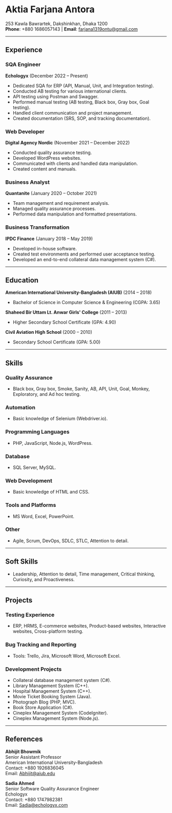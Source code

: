# Aktia Farjana Antora  
253 Kawla Bawrartek, Dakshinkhan, Dhaka 1200  
**Phone**: +880 1686057143 | **Email**: [farjana1319ontu@gmail.com](mailto:farjana1319ontu@gmail.com)  

---

## Experience  

### **SQA Engineer**  
**Echologyx** (December 2022 – Present)  
- Dedicated SQA for ERP (API, Manual, Unit, and Integration testing).  
- Conducted AB testing for various international clients.  
- API testing using Postman and Swagger.  
- Performed manual testing (AB testing, Black box, Gray box, Goal testing).  
- Handled client communication and project management.  
- Created documentation (SRS, SOP, and tracking documentation).  

### **Web Developer**  
**Digital Agency Nordic** (November 2021 – December 2022)  
- Conducted quality assurance testing.  
- Developed WordPress websites.  
- Communicated with clients and handled data manipulation.  
- Created content and manuals.  

### **Business Analyst**  
**Quantanite** (January 2020 – October 2021)  
- Team management and requirement analysis.  
- Managed quality assurance processes.  
- Performed data manipulation and formatted presentations.  

### **Business Transformation**  
**IPDC Finance** (January 2018 – May 2019)  
- Developed in-house software.  
- Created test environments and performed user acceptance testing.  
- Developed an end-to-end collateral data management system (C#).  

---

## Education  

**American International University-Bangladesh (AIUB)** (2014 – 2018)  
- Bachelor of Science in Computer Science & Engineering (CGPA: 3.65)  

**Shaheed Bir Uttam Lt. Anwar Girls' College** (2011 – 2013)  
- Higher Secondary School Certificate (GPA: 4.90)  

**Civil Aviation High School** (2000 – 2010)  
- Secondary School Certificate (GPA: 5.00)  

---

## Skills  

### **Quality Assurance**  
- Black box, Gray box, Smoke, Sanity, AB, API, Unit, Goal, Monkey, Exploratory, and Ad hoc testing.  

### **Automation**  
- Basic knowledge of Selenium (Webdriver.io).  

### **Programming Languages**  
- PHP, JavaScript, Node.js, WordPress.  

### **Database**  
- SQL Server, MySQL.  

### **Web Development**  
- Basic knowledge of HTML and CSS.  

### **Tools and Platforms**  
- MS Word, Excel, PowerPoint.  

### **Other**  
- Agile, Scrum, DevOps, SDLC, STLC, Attention to detail.  

---

## Soft Skills  
- Leadership, Attention to detail, Time management, Critical thinking, Curiosity, and Proactiveness.  

---

## Projects  

### **Testing Experience**  
- ERP, HRMS, E-commerce websites, Product-based websites, Interactive websites, Cross-platform testing.  

### **Bug Tracking and Reporting**  
- Tools: Trello, Jira, Microsoft Word, Microsoft Excel.  

### **Development Projects**  
- Collateral database management system (C#).  
- Library Management System (C++).  
- Hospital Management System (C++).  
- Movie Ticket Booking System (Java).  
- Photograph Blog (PHP, MVC).  
- Book Store Application (C#).  
- Cineplex Management System (CodeIgniter).  
- Cineplex Management System (Node.js).  

---

## References  

**Abhijit Bhowmik**  
Senior Assistant Professor  
American International University-Bangladesh  
Contact: +880 1926836045  
Email: [Abhijit@aiub.edu](mailto:Abhijit@aiub.edu)  

**Sadia Ahmed**  
Senior Software Quality Assurance Engineer  
Echologyx  
Contact: +880 1747982381  
Email: [Sadia@echologyx.com](mailto:Sadia@echologyx.com)  
